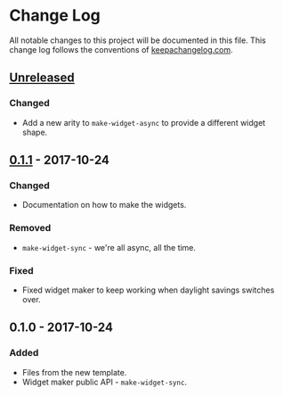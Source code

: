 # Change Log
All notable changes to this project will be documented in this file. This change log follows the conventions of [keepachangelog.com](http://keepachangelog.com/).

## [Unreleased]
### Changed
- Add a new arity to `make-widget-async` to provide a different widget shape.

## [0.1.1] - 2017-10-24
### Changed
- Documentation on how to make the widgets.

### Removed
- `make-widget-sync` - we're all async, all the time.

### Fixed
- Fixed widget maker to keep working when daylight savings switches over.

## 0.1.0 - 2017-10-24
### Added
- Files from the new template.
- Widget maker public API - `make-widget-sync`.

[Unreleased]: https://github.com/your-name/leinin/compare/0.1.1...HEAD
[0.1.1]: https://github.com/your-name/leinin/compare/0.1.0...0.1.1
